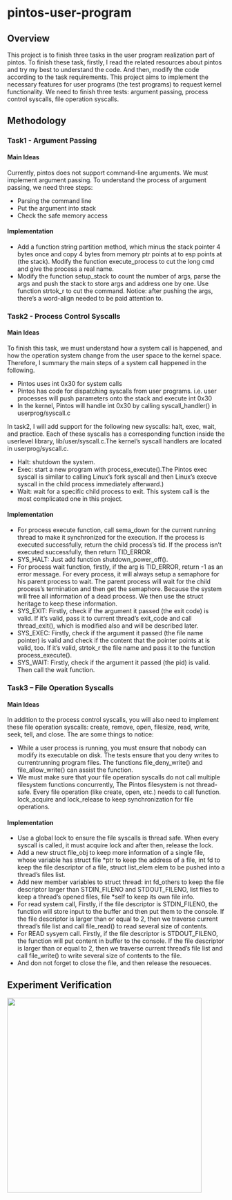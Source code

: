 # pintos-user-program
## Overview
This project is to finish three tasks in the user program realization part of pintos. To finish these task, firstly, I read the related resources about pintos and try my best to understand the code. And then, modify the code according to the task requirements. This project aims to implement the necessary features for user programs (the test programs) to request kernel functionality. We need to finish three tests: argument passing, process control syscalls, file operation syscalls.

## Methodology
### Task1 - Argument Passing
#### Main Ideas
Currently, pintos does not support command-line arguments. We must implement argument passing. To understand the process of argument passing, we need three steps:
- Parsing the command line
- Put the argument into stack
- Check the safe memory access
#### Implementation
- Add a function string partition method, which minus the stack pointer 4 bytes once and copy 4 bytes from memory ptr points at to esp points at (the stack). Modify the function execute_process to cut the long cmd and give the process a real name.
- Modify the function setup_stack to count the number of args, parse the args and push the stack to store args and address one by one. Use function strtok_r to cut the command. Notice: after pushing the args, there’s a word-align needed to be paid attention to.

### Task2 - Process Control Syscalls
#### Main Ideas
To finish this task, we must understand how a system call is happened, and how the operation system change from the user space to the kernel space. Therefore, I summary the main steps of a system call happened in the following.
- Pintos uses int 0x30 for system calls
- Pintos has code for dispatching syscalls from user programs. i.e. user processes will push parameters onto the stack and execute int 0x30
- In the kernel, Pintos will handle int 0x30 by calling syscall_handler() in userprog/syscall.c

In task2, I will add support for the following new syscalls: halt, exec, wait, and practice. Each of these syscalls has a corresponding function inside the userlevel library, lib/user/syscall.c.The kernel’s syscall handlers are located in userprog/syscall.c.

- Halt: shutdown the system.
- Exec: start a new program with process_execute().The Pintos exec syscall is similar to calling Linux’s fork syscall and then Linux’s execve syscall in the child process immediately afterward.)
- Wait: wait for a specific child process to exit. This system call is the most complicated one in this project.

#### Implementation

- For process execute function, call sema_down for the current running thread to make it synchronized for the execution. If the process is executed successfully, return the child process’s tid. If the process isn’t executed successfully, then return TID_ERROR. 
- SYS_HALT: Just add function shutdown_power_off().
- For process wait function, firstly, if the arg is TID_ERROR, return -1 as an error message. For every process, it will always setup a semaphore for his parent process to wait. The parent process will wait for the child process’s termination and then get the semaphore. Because the system will free all information of a dead process. We then use the struct heritage to keep these information.
- SYS_EXIT: Firstly, check if the argument it passed (the exit code) is valid. If it’s valid, pass it to current thread’s exit_code and call thread_exit(), which is modified also and will be described later.
- SYS_EXEC: Firstly, check if the argument it passed (the file name pointer) is valid and check if the content that the pointer points at is valid, too. If it’s valid, strtok_r the file name and pass it to the function process_execute().
- SYS_WAIT: Firstly, check if the argument it passed (the pid) is valid. Then call the wait function. 

### Task3 – File Operation Syscalls

#### Main Ideas
In addition to the process control syscalls, you will also need to implement these file operation syscalls: create, remove, open, filesize, read, write, seek, tell, and close. The are some things to notice:
- While a user process is running, you must ensure that nobody can modify its executable on disk. The tests ensure that you deny writes to currentrunning program files. The functions file_deny_write() and file_allow_write() can assist the function.
- We must make sure that your file operation syscalls do not call multiple filesystem functions concurrently, The Pintos filesystem is not thread-safe. Every file operation (like create, open, etc.) needs to call function. lock_acquire and lock_release to keep synchronization for file operations.

#### Implementation
- Use a global lock to ensure the file syscalls is thread safe. When every syscall is called, it must acquire lock and after then, release the lock.
- Add a new struct file_obj to keep more information of a single file, whose variable has struct file *ptr to keep the address of a file, int fd to keep the file descriptor of a file, struct list_elem elem to be pushed into a thread’s files list.
- Add new member variables to struct thread: int fd_others to keep the file descriptor larger than STDIN_FILENO and STDOUT_FILENO, list files to keep a thread’s opened files, file *self to keep its own file info.
- For read system call, Firstly, if the file descriptor is STDIN_FILENO, the function will store input to the buffer and then put them to the console. If the file descriptor is larger than or equal to 2, then we traverse current thread’s file list and call file_read() to read several size of contents.
- For READ sysyem call. Firstly, if the file descriptor is STDOUT_FILENO, the function will put content in buffer to the console. If the file descriptor is larger than or equal to 2, then we traverse current thread’s file list and call file_write() to write several size of contents to the file.
- And don not forget to close the file, and then release the resoueces.


## Experiment Verification
<img src="https://github.com/lengyyy/pintos-user-program/blob/master/experiment/Screen%20Shot%202018-12-31%20at%2012.53.16%20AM.png" width="450">

